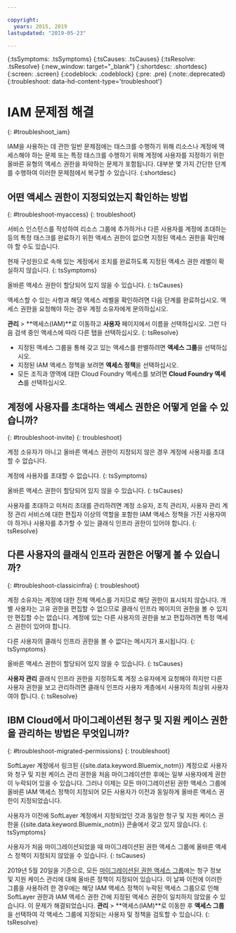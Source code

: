 ```yaml
---

copyright:
  years: 2015, 2019
lastupdated: "2019-05-23"

---
```


{:tsSymptoms: .tsSymptoms}
{:tsCauses: .tsCauses}
{:tsResolve: .tsResolve}
{:new_window: target="_blank"}
{:shortdesc: .shortdesc}
{:screen: .screen}
{:codeblock: .codeblock}
{:pre: .pre}
{:note:.deprecated}
{:troubleshoot: data-hd-content-type='troubleshoot'}

# IAM 문제점 해결
{: #troubleshoot_iam}

IAM을 사용하는 데 관한 일반 문제점에는 태스크를 수행하기 위해 리소스나 계정에 액세스해야 하는 문제 또는 특정 태스크를 수행하기 위해 계정에 사용자를 지정하기 위한 올바른 유형의 액세스 권한을 파악하는 문제가 포함됩니다. 대부분 몇 가지 간단한 단계를 수행하여 이러한 문제점에서 복구할 수 있습니다.
{:shortdesc}

## 어떤 액세스 권한이 지정되었는지 확인하는 방법
{: #troubleshoot-myaccess}
{: troubleshoot}

서비스 인스턴스를 작성하여 리소스 그룹에 추가하거나 다른 사용자를 계정에 초대하는 등의 특정 태스크를 완료하기 위한 액세스 권한이 없으면 지정된 액세스 권한을 확인해야 할 수도 있습니다.

현재 구성원으로 속해 있는 계정에서 조치를 완료하도록 지정된 액세스 권한 레벨이 확실하지 않습니다. 
{: tsSymptoms}
   
올바른 액세스 권한이 할당되어 있지 않을 수 있습니다. 
{: tsCauses}

액세스할 수 있는 사항과 해당 액세스 레벨을 확인하려면 다음 단계를 완료하십시오. 액세스 권한을 요청해야 하는 경우 계정 소유자에게 문의하십시오.

**관리** &gt; **액세스(IAM)**로 이동하고 **사용자** 페이지에서 이름을 선택하십시오. 그런 다음 검색 중인 액세스에 따라 다른 탭을 선택하십시오.
{: tsResolve}

* 지정된 액세스 그룹을 통해 갖고 있는 액세스를 판별하려면 **액세스 그룹**을 선택하십시오.
* 지정된 IAM 액세스 정책을 보려면 **액세스 정책**을 선택하십시오.
* 모든 조직과 영역에 대한 Cloud Foundry 액세스를 보려면 **Cloud Foundry 액세스**를 선택하십시오.


## 계정에 사용자를 초대하는 액세스 권한은 어떻게 얻을 수 있습니까? 
{: #troubleshoot-invite}
{: troubleshoot}

계정 소유자가 아니고 올바른 액세스 권한이 지정되지 않은 경우 계정에 사용자를 초대할 수 없습니다. 

계정에 사용자를 초대할 수 없습니다.
{: tsSymptoms}
   
올바른 액세스 권한이 할당되어 있지 않을 수 있습니다. 
{: tsCauses}

사용자를 초대하고 미처리 초대를 관리하려면 계정 소유자, 조직 관리자, 사용자 관리 계정 관리 서비스에 대한 편집자 이상의 역할을 포함한 IAM 액세스 정책을 가진 사용자여야 하거나 사용자를 추가할 수 있는 클래식 인프라 권한이 있어야 합니다.
{: tsResolve}


## 다른 사용자의 클래식 인프라 권한은 어떻게 볼 수 있습니까?
{: #troubleshoot-classicinfra}
{: troubleshoot}

계정 소유자는 계정에 대한 전체 액세스를 가지므로 해당 권한이 표시되지 않습니다. 개별 사용자는 고유 권한을 편집할 수 없으므로 클래식 인프라 페이지의 권한을 볼 수 있지만 편집할 수는 없습니다. 계정에 있는 다른 사용자의 권한을 보고 편집하려면 특정 액세스 권한이 있어야 합니다.

다른 사용자의 클래식 인프라 권한을 볼 수 없다는 메시지가 표시됩니다.
{: tsSymptoms}
   
올바른 액세스 권한이 할당되어 있지 않을 수 있습니다.
{: tsCauses}

**사용자 관리** 클래식 인프라 권한을 지정하도록 계정 소유자에게 요청해야 하지만 다른 사용자 권한을 보고 관리하려면 클래식 인프라 사용자 계층에서 사용자의 최상위 사용자여야 합니다.
{: tsResolve}

## IBM Cloud에서 마이그레이션된 청구 및 지원 케이스 권한을 관리하는 방법은 무엇입니까?
{: #troubleshoot-migrated-permissions}
{: troubleshoot}

SoftLayer 계정에서 링크된 {{site.data.keyword.Bluemix_notm}} 계정으로 사용자와 청구 및 지원 케이스 관리 권한을 처음 마이그레이션한 후에는 일부 사용자에게 권한이 누락되어 있을 수 있습니다. 그러나 이제는 모든 마이그레이션된 권한 액세스 그룹에 올바른 IAM 액세스 정책이 지정되어 모든 사용자가 이전과 동일하게 올바른 액세스 권한이 지정되었습니다. 

사용자가 이전에 SoftLayer 계정에서 지정되었던 것과 동일한 청구 및 지원 케이스 권한을 {{site.data.keyword.Bluemix_notm}} 콘솔에서 갖고 있지 않습니다.
{: tsSymptoms}
   
사용자가 처음 마이그레이션되었을 때 마이그레이션된 권한 액세스 그룹에 올바른 액세스 정책이 지정되지 않았을 수 있습니다.
{: tsCauses}

2019년 5월 20일을 기준으로, 모든 [마이그레이션된 권한 액세스 그룹](/docs/iam?topic=iam-migrated_permissions)에는 청구 정보 및 지원 케이스 관리에 대해 올바른 정책이 지정되어 있습니다. 이 날짜 이전에 이러한 그룹을 사용하려 한 경우에는 해당 IAM 액세스 정책이 누락된 액세스 그룹으로 인해 SoftLayer 권한과 IAM 액세스 권한 간에 지정된 액세스 권한이 일치하지 않았을 수 있습니다. 이 문제가 해결되었습니다. **관리** > **액세스(IAM)**로 이동한 후 **액세스 그룹**을 선택하여 각 액세스 그룹에 지정되는 사용자 및 정책을 검토할 수 있습니다.
{: tsResolve}

